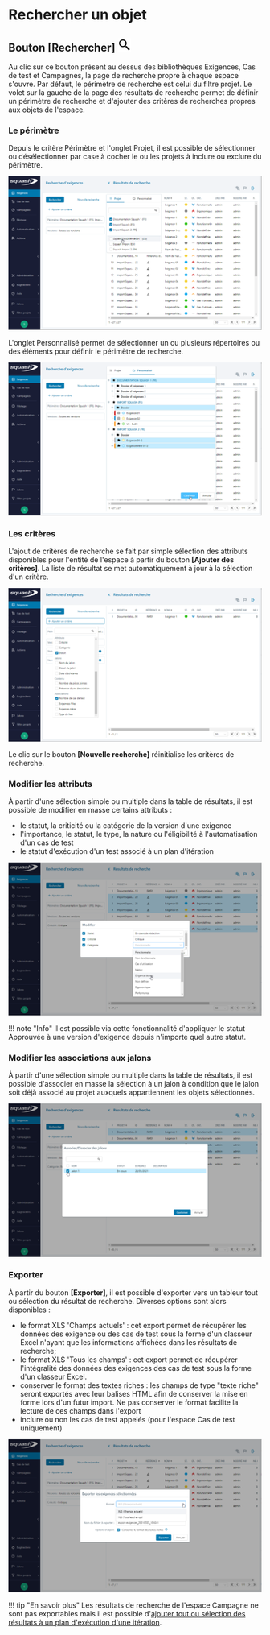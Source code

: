 # Rechercher un objet
## Bouton [Rechercher] ![icone Rechercher](resources/browse.png)
Au clic sur ce bouton présent au dessus des bibliothèques Exigences, Cas de test et Campagnes, la page de recherche propre à chaque espace s'ouvre. Par défaut, le périmètre de recherche est celui du filtre projet.
Le volet sur la gauche de la page des résultats de recherche permet de définir un périmètre de recherche et d'ajouter des critères de recherches propres aux objets de l'espace.

### Le périmètre
Depuis le critère Périmètre et l'onglet Projet, il est possible de sélectionner ou désélectionner par case à cocher le ou les projets à inclure ou exclure du périmètre.

![Rechercher un objet - Périmètre projet](resources/rechercher-perimetre-projet-fr.png)

L'onglet Personnalisé permet de sélectionner un ou plusieurs répertoires ou des éléments pour définir le périmètre de recherche.

![Rechercher un objet - Périmètre personnalisé](resources/rechercher-perimetre-perso-fr.png)

### Les critères
L'ajout de critères de recherche se fait par simple sélection des attributs disponibles pour l'entité de l'espace à partir du bouton **[Ajouter des critères]**. La liste de résultat se met automatiquement à jour à la sélection d'un critère.

![Rechercher un objet - Ajouter un critère](resources/rechercher-ajouter-un-critere-fr.png) 

Le clic sur le bouton **[Nouvelle recherche]** réinitialise les critères de recherche.

### Modifier les attributs
À partir d'une sélection simple ou multiple dans la table de résultats, il est possible de modifier en masse certains attributs :

 - le statut, la criticité ou la catégorie de la version d'une exigence
 - l'importance, le statut, le type, la nature ou l'éligibilité à l'automatisation d'un cas de test
 - le statut d'exécution d'un test associé à un plan d'itération
 
![Rechercher un objet - Modifier en masse](resources/rechercher-modif-masse-fr.png) 

!!! note "Info"
	Il est possible via cette fonctionnalité d'appliquer le statut Approuvée à une version d'exigence depuis n'importe quel autre statut.

### Modifier les associations aux jalons
À partir d'une sélection simple ou multiple dans la table de résultats, il est possible d'associer en masse la sélection à un jalon à condition que le jalon soit déjà associé au projet auxquels appartiennent les objets sélectionnés.

![Rechercher un objet - association en masse à un jalon](resources/rechercher-asso-masse-fr.png)

### Exporter
À partir du bouton **[Exporter]**, il est possible d'exporter vers un tableur tout ou sélection du résultat de recherche.
Diverses options sont alors disponibles : 

 - le format XLS 'Champs actuels' : cet export permet de récupérer les données des exigence ou des cas de test sous la forme d'un classeur Excel n'ayant que les informations affichées dans les résultats de recherche;
 - le format XLS 'Tous les champs' : cet export permet de récupérer l'intégralité des données des exigences des cas de test sous la forme d'un classeur Excel.
 - conserver le format des textes riches : les champs de type "texte riche" seront exportés avec leur balises HTML afin de conserver la mise en forme lors d'un futur import. Ne pas conserver le format facilite la lecture de ces champs dans l'export
 - inclure ou non les cas de test appelés (pour l'espace Cas de test uniquement)

![Rechercher un objet - exporter les résultats](resources/rechercher-exporter-fr.png)

!!! tip "En savoir plus"
	Les résultats de recherche de l'espace Campagne ne sont pas exportables mais il est possible d'[ajouter tout ou sélection des résultats à un plan d'exécution d'une itération](../../04.gestion-executions/4.2.planifier-campagnes-tests/4.2.4.identifier-tests-resultats-exec-precedents-plugin.md).


